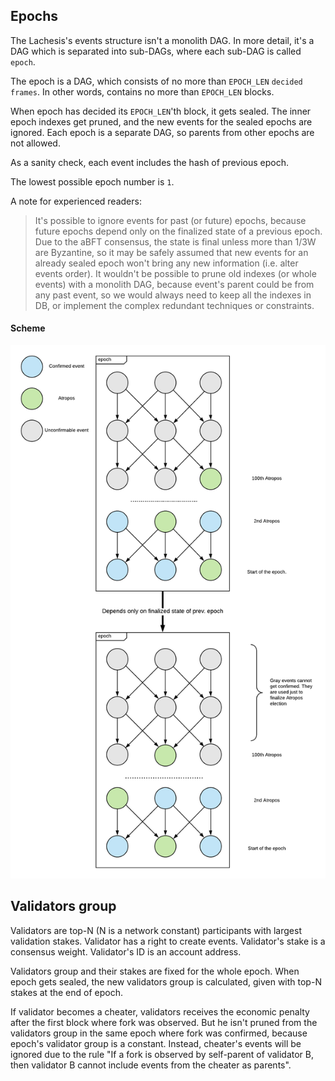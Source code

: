 
## Epochs
The Lachesis's events structure isn't a monolith DAG.
In more detail, it's a DAG which is separated into sub-DAGs,
where each sub-DAG is called ```epoch```.

The epoch is a DAG, which consists of no more than ```EPOCH_LEN``` ```decided frames```.
In other words, contains no more than ```EPOCH_LEN``` blocks.

When epoch has decided its ```EPOCH_LEN```'th block, it gets sealed. The inner epoch indexes
get pruned, and the new events for the sealed epochs are ignored. Each epoch is a separate DAG,
so parents from other epochs are not allowed.

As a sanity check, each event includes the hash of previous epoch.

The lowest possible epoch number is ```1```.

A note for experienced readers:
> It's possible to ignore
events for past (or future) epochs, because future epochs depend only on the finalized
state of a previous epoch. Due to the aBFT consensus, the state is final unless more
than 1/3W are Byzantine,
so it may be safely assumed that new events for an already sealed epoch won't bring any new
information (i.e. alter events order). It wouldn't be possible to prune old indexes
(or whole events)
with a monolith DAG, because event's parent could be from any past event,
so we would always need to keep all the indexes in DB, or implement the complex
redundant techniques or constraints.

#### Scheme
<img src="./images/epoch1.png" width="700px">

## Validators group

Validators are top-N (N is a network constant) participants with largest validation stakes.
Validator has a right to create events. Validator's stake is a consensus weight.
Validator's ID is an account address.

Validators group and their stakes are fixed for the whole epoch. When epoch
gets sealed, the new validators group is calculated, given with top-N stakes at the end of epoch.

If validator becomes a cheater, validators receives the economic penalty
after the first block where fork was observed.
But he isn't pruned from the validators group in the same epoch
where fork was confirmed, because epoch's validator group is a constant.
Instead, cheater's events will be ignored due to the
rule "If a fork is observed by self-parent of validator B, then validator B cannot
      include events from the cheater as parents".
